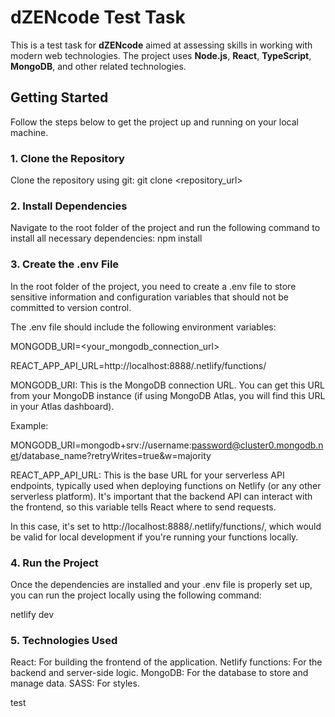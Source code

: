 # dZENcode Test Task

This is a test task for **dZENcode** aimed at assessing skills in working with modern web technologies. The project uses **Node.js**, **React**, **TypeScript**, **MongoDB**, and other related technologies.

## Getting Started

Follow the steps below to get the project up and running on your local machine.

### 1. Clone the Repository

Clone the repository using git:
git clone <repository_url>

### 2. Install Dependencies

Navigate to the root folder of the project and run the following command to install all necessary dependencies:
npm install

### 3. Create the .env File

In the root folder of the project, you need to create a .env file to store sensitive information and configuration variables that should not be committed to version control.

The .env file should include the following environment variables:

MONGODB_URI=<your_mongodb_connection_url>

REACT_APP_API_URL=http://localhost:8888/.netlify/functions/

MONGODB_URI: This is the MongoDB connection URL. You can get this URL from your MongoDB instance (if using MongoDB Atlas, you will find this URL in your Atlas dashboard).

Example:

MONGODB_URI=mongodb+srv://username:password@cluster0.mongodb.net/database_name?retryWrites=true&w=majority

REACT_APP_API_URL: This is the base URL for your serverless API endpoints, typically used when deploying functions on Netlify (or any other serverless platform). It's important that the backend API can interact with the frontend, so this variable tells React where to send requests.

In this case, it's set to http://localhost:8888/.netlify/functions/, which would be valid for local development if you're running your functions locally.

### 4. Run the Project

Once the dependencies are installed and your .env file is properly set up, you can run the project locally using the following command:

netlify dev

### 5. Technologies Used

React: For building the frontend of the application.
Netlify functions: For the backend and server-side logic.
MongoDB: For the database to store and manage data.
SASS: For styles.

test
